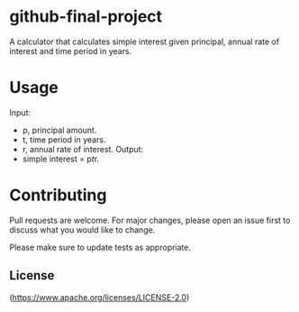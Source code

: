 # github-final-project

A calculator that calculates simple interest given principal, annual rate of interest and time period in years.

# Usage
Input:
   - p, principal amount.
   - t, time period in years.
   - r, annual rate of interest.
Output:
   - simple interest = p*t*r.

# Contributing
Pull requests are welcome. For major changes, please open an issue first to discuss what you would like to change.

Please make sure to update tests as appropriate.

## License
(https://www.apache.org/licenses/LICENSE-2.0)
